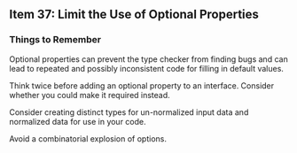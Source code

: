 ## Item 37: Limit the Use of Optional Properties

### Things to Remember
Optional properties can prevent the type checker from finding bugs and can lead to repeated and possibly inconsistent code for filling in default values.

Think twice before adding an optional property to an interface. Consider whether you could make it required instead.

Consider creating distinct types for un-normalized input data and normalized data for use in your code.

Avoid a combinatorial explosion of options.